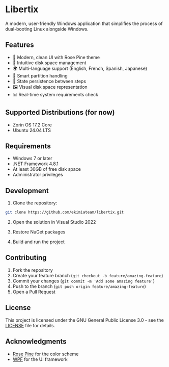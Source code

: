 # Libertix

A modern, user-friendly Windows application that simplifies the process of dual-booting Linux alongside Windows.

## Features

- 🎨 Modern, clean UI with Rose Pine theme
- 🔄 Intuitive disk space management
- 🌍 Multi-language support (English, French, Spanish, Japanese)
- 🔧 Smart partition handling
- 💾 State persistence between steps
- 🖼️ Visual disk space representation
- 📊 Real-time system requirements check

## Supported Distributions (for now)

- Zorin OS 17.2 Core
- Ubuntu 24.04 LTS

## Requirements

- Windows 7 or later
- .NET Framework 4.8.1
- At least 30GB of free disk space
- Administrator privileges

## Development

1. Clone the repository:
```bash
git clone https://github.com/ekimiateam/libertix.git
```

2. Open the solution in Visual Studio 2022

3. Restore NuGet packages

4. Build and run the project

## Contributing

1. Fork the repository
2. Create your feature branch (`git checkout -b feature/amazing-feature`)
3. Commit your changes (`git commit -m 'Add some amazing feature'`)
4. Push to the branch (`git push origin feature/amazing-feature`)
5. Open a Pull Request

## License

This project is licensed under the GNU General Public License 3.0 - see the [LICENSE](LICENSE) file for details.

## Acknowledgments

- [Rose Pine](https://rosepinetheme.com/) for the color scheme
- [WPF](https://github.com/dotnet/wpf) for the UI framework